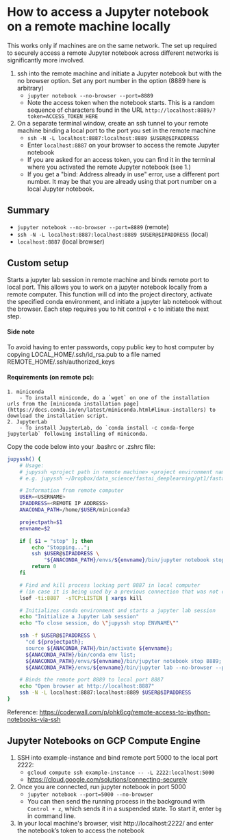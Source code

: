 # How to access a Jupyter notebook on a remote machine locally

This works only if machines are on the same network. The set up required to securely access a remote Jupyter notebook across different networks is significantly more involved.

1. ssh into the remote machine and initiate a Jupyter notebook but with the no browser option. Set any port number in the option (8889 here is arbitrary)
    - `jupyter notebook --no-browser --port=8889`
    - Note the access token when the notebook starts. This is a random sequence of characters found in the URL `http://localhost:8889/?token=ACCESS_TOKEN_HERE`
2. On a separate terminal window, create an ssh tunnel to your remote machine binding a local port to the port you set in the remote machine
    - `ssh -N -L localhost:8887:localhost:8889 $USER@$IPADDRESS`
    - Enter `localhost:8887` on your browser to access the remote Jupyter notebook
    - If you are asked for an access token, you can find it in the terminal where you activated the remote Jupyter notebook (see 1.)
    - If you get a "bind: Address already in use" error, use a different port number. It may be that you are already using that port number on a local Jupyter notebook.

## Summary
- `jupyter notebook --no-browser --port=8889` (remote)
- `ssh -N -L localhost:8887:localhost:8889 $USER@$IPADDRESS` (local)
- `localhost:8887` (local browser)

## Custom setup

Starts a jupyter lab session in remote machine and binds remote port to local port. This allows you to work on a jupyter notebook locally from a remote computer. This function will cd into the project directory, activate the specified conda environment, and initiate a jupyter lab notebook without the browser. Each step requires you to hit control + c to initiate the next step.

#### Side note
To avoid having to enter passwords, copy public key to host computer by copying LOCAL_HOME/.ssh/id_rsa.pub to a file named REMOTE_HOME/.ssh/authorized_keys

#### Requirements (on remote pc):
    1. miniconda
        - To install miniconde, do a `wget` on one of the installation urls from the [miniconda installation page](https://docs.conda.io/en/latest/miniconda.html#linux-installers) to download the installation script.
    2. JupyterLab
        - To install JupyterLab, do `conda install -c conda-forge jupyterlab` following installing of miniconda.

Copy the code below into your .bashrc or .zshrc file:

```bash
jupyssh() {
    # Usage:
    # jupyssh <project path in remote machine> <project environment name in remote machine>
    # e.g. jupyssh ~/Dropbox/data_science/fastai_deeplearning/pt1/fastai fastai

    # Information from remote computer
    USER=<USERNAME>
    IPADDRESS=<REMOTE IP ADDRESS>
    ANACONDA_PATH=/home/$USER/miniconda3

    projectpath=$1
    envname=$2

    if [ $1 = "stop" ]; then
        echo "Stopping...";
        ssh $USER@$IPADDRESS \
            "${ANACONDA_PATH}/envs/${envname}/bin/jupyter notebook stop 8889;"
        return 0
    fi

    # Find and kill process locking port 8887 in local computer
    # (in case it is being used by a previous connection that was not closed)
    lsof -ti:8887  -sTCP:LISTEN | xargs kill

    # Initializes conda environment and starts a jupyter lab session
    echo "Initialize a Jupyter Lab session"
    echo "To close session, do \"jupyssh stop ENVNAME\""

    ssh -f $USER@$IPADDRESS \
      "cd ${projectpath};
      source ${ANACONDA_PATH}/bin/activate ${envname};
      ${ANACONDA_PATH}/bin/conda env list;
      ${ANACONDA_PATH}/envs/${envname}/bin/jupyter notebook stop 8889;
      ${ANACONDA_PATH}/envs/${envname}/bin/jupyter lab --no-browser --port=8889; exit"

    # Binds the remote port 8889 to local port 8887
    echo "Open browser at http://localhost:8887"
    ssh -N -L localhost:8887:localhost:8889 $USER@$IPADDRESS
}
```

Reference: https://coderwall.com/p/ohk6cg/remote-access-to-ipython-notebooks-via-ssh

## Jupyter Notebooks on GCP Compute Engine
1. SSH into example-instance and bind remote port 5000 to the local port 2222:
    * `gcloud compute ssh example-instance -- -L 2222:localhost:5000`
    * https://cloud.google.com/solutions/connecting-securely
2. Once you are connected, run jupyter notebook in port 5000
    * `jupyter notebook --port=5000 --no-browser`
    * You can then send the running process in the background with `Control + z`, which sends it in a suspended state. To start it, enter `bg` in command line.
3. In your local machine's browser, visit http://localhost:2222/ and enter the notebook’s token to access the notebook


